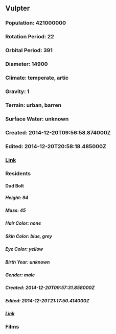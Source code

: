 ## Vulpter
### Population: 421000000
### Rotation Period: 22
### Orbital Period: 391
### Diameter: 14900
### Climate: temperate, artic
### Gravity: 1
### Terrain: urban, barren
### Surface Water: unknown
### Created: 2014-12-20T09:56:58.874000Z
### Edited: 2014-12-20T20:58:18.485000Z
### [Link](https://swapi.dev/api/planets/39/)
### Residents
#### Dud Bolt
##### Height: 94
##### Mass: 45
##### Hair Color: none
##### Skin Color: blue, grey
##### Eye Color: yellow
##### Birth Year: unknown
##### Gender: male
##### Created: 2014-12-20T09:57:31.858000Z
##### Edited: 2014-12-20T21:17:50.414000Z
##### [Link](https://swapi.dev/api/people/48/)
### Films
